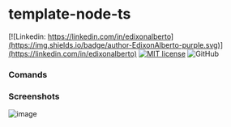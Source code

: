 # template-node-ts

[![Linkedin: https://linkedin.com/in/edixonalberto](https://img.shields.io/badge/author-EdixonAlberto-purple.svg)](https://linkedin.com/in/edixonalberto)
[![MIT license](https://img.shields.io/badge/license-MIT-green.svg)](./LICENSE.md)
![GitHub](https://img.shields.io/github/followers/EdixonAlberto.svg?label=Follow&style=social)



### Comands

### Screenshots

![image](./docs/image.png)
